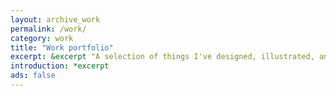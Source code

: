 ```yaml
---
layout: archive_work
permalink: /work/
category: work
title: "Work portfolio"
excerpt: &excerpt "A selection of things I've designed, illustrated, and developed."
introduction: *excerpt
ads: false
---
```

